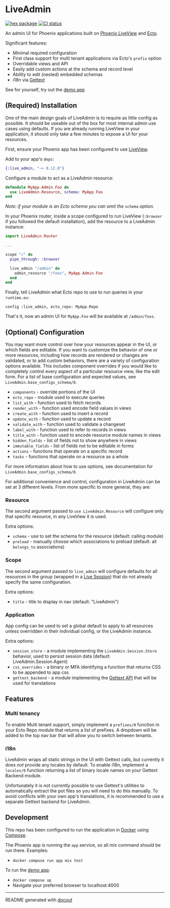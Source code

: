 <!-- This README was generated with docout (https://github.com/tfwright/docout). Edits should be made to the formatter instead of this file, other changes will be overridden on compile. -->

# LiveAdmin

[![hex package](https://img.shields.io/hexpm/v/live_admin.svg)](https://hex.pm/packages/live_admin)
[![CI status](https://github.com/tfwright/live_admin/workflows/CI/badge.svg)](https://github.com/tfwright/live_admin/actions)

An admin UI for Phoenix applications built on [Phoenix LiveView](https://github.com/phoenixframework/phoenix_live_view) and [Ecto](https://github.com/elixir-ecto/ecto/).

Significant features:

* Minimal required configuration
* First class support for multi tenant applications via Ecto's `prefix` option
* Overridable views and API
* Easily add custom actions at the schema and record level
* Ability to edit (nested) embedded schemas
* i18n via [Gettext](https://github.com/elixir-gettext/gettext)

See for yourself, try out the [demo app](#development)

## (Required) Installation

One of the main design goals of LiveAdmin is to require as little config as possible.
It should be useable out of the box for most internal admin use cases using defaults.
If you are already running LiveView in your application, it should only take a few minutes to expose a UI for your resources.

First, ensure your Phoenix app has been configured to use [LiveView](https://hexdocs.pm/phoenix_live_view/installation.html).

Add to your app's `deps`:

```elixir
{:live_admin, "~> 0.12.0"}
```

Configure a module to act as a LiveAdmin resource:

```elixir
defmodule MyApp.Admin.Foo do
  use LiveAdmin.Resource, schema: MyApp.Foo
end
```

*Note: if your module is an Ecto schema you can omit the `schema` option.*

In your Phoenix router, inside a scope configured to run LiveView (`:browser` if you followed the default installation), add the resource to a LiveAdmin instance:

```elixir
import LiveAdmin.Router

...

scope "/" do
  pipe_through: :browser

  live_admin "/admin" do
    admin_resource "/foos", MyApp.Admin.Foo
  end
end
```

Finally, tell LiveAdmin what Ecto repo to use to run queries in your `runtime.ex`:

```
config :live_admin, ecto_repo: MyApp.Repo
```

That's it, now an admin UI for `MyApp.Foo` will be available at `/admin/foos`.

## (Optional) Configuration

You may want more control over how your resources appear in the UI, or which fields are editable.
If you want to customize the behavior of one or more resources, including how records
are rendered or changes are validated, or to add custom behaviors, there are a variety of configuration options
available. This includes component overrides if you would like to completely control
every aspect of a particular resource view, like the edit form.
For a list of base configuration and expected values, see `LiveAdmin.base_configs_schema/0`.

* `components` - override portions of the UI
* `ecto_repo` - module used to execute queries
* `list_with` - function used to fetch records
* `render_with` - function used encode field values in views
* `create_with` - function used to insert a record
* `update_with` - function used to update a record
* `validate_with` - function used to validate a changeset
* `label_with` - function used to refer to records in views
* `title_with` - function used to encode resource module names in views
* `hidden_fields` - list of fields not to show anywhere in views
* `immutable_fields` - list of fields not to be editable in forms
* `actions` - functions that operate on a specific record
* `tasks` - functions that operate on a resource as a whole

For more information about how to use options, see documentation for `LiveAdmin.base_configs_schema/0`.

For additional convenience and control, configuration in LiveAdmin can be set at 3 different levels.
From more specific to more general, they are:

### Resource

The second argument passed to `use LiveAdmin.Resource` will configure only that specific resource,
in any LiveView it is used.

Extra options:

* `schema` - use to set the schema for the resource (default: calling module)
* `preload` - manually choose which associations to preload (default: all `belongs_to` associations)

### Scope

The second argument passed to `live_admin` will configure defaults for all resources in the group (wrapped in a [Live Session](https://hexdocs.pm/phoenix_live_view/Phoenix.LiveView.Router.html#live_session/3)) that do not already specify the same configuration.

Extra options:

* `title` - title to display in nav (default: "LiveAdmin")

### Application

App config can be used to set a global default to apply to all resources unless overridden in their individual config, or the LiveAdmin instance.

Extra options:

* `session_store` - a module implementing the `LiveAdmin.Session.Store` behavior, used to persist session data (default: LiveAdmin.Session.Agent)
* `css_overrides` - a binary or MFA identifying a function that returns CSS to be appended to app css
* `gettext_backend` - a module implementing the [Gettext API](https://hexdocs.pm/gettext/Gettext.html#module-gettext-api) that will be used for translations

## Features

### Multi tenancy

To enable Multi tenant support, simply implement a `prefixes/0` function in your Ecto Repo module that returns a list of prefixes.
A dropdown will be added to the top nav bar that will allow you to switch between tenants.

### i18n

LiveAdmin wraps all static strings in the UI with Gettext calls, but currently it does *not* provide any locales by default.
To enable i18n, implement a `locales/0` function returning a list of binary locale names on your Gettext Backend module.

Unfortunately it is not currently possible to use Gettext's utilities to automatically extract the pot files so you will need to do this manually.
To avoid conflicts with your own app's translations, it is recommended to use a separate Gettext backend for LiveAdmin.

## Development

This repo has been configured to run the application in [Docker](https://www.docker.com/) using [Compose](https://docs.docker.com/compose/).

The Phoenix app is running the `app` service, so all mix command should be run there. Examples:

* `docker compose run app mix test`

To run the [demo app](/dev.exs):

* `docker compose up`
* Navigate your preferred browser to localhost:4000

---

README generated with [docout](https://github.com/tfwright/docout)
